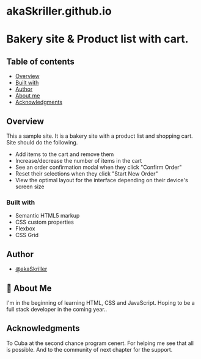 # akaSkriller.github.io

# Bakery site & Product list with cart.

## Table of contents

- [Overview](#overview)
- [Built with](#built-with)
- [Author](#author)
- [About me](#about-me)
- [Acknowledgments](#acknowledgments)

## Overview

This a sample site. It is a bakery site with a product list and shopping cart.
Site should do the following.

- Add items to the cart and remove them
- Increase/decrease the number of items in the cart
- See an order confirmation modal when they click "Confirm Order"
- Reset their selections when they click "Start New Order"
- View the optimal layout for the interface depending on their device's screen size

### Built with

- Semantic HTML5 markup
- CSS custom properties
- Flexbox
- CSS Grid

## Author

- [@akaSkriller](https://www.github.com/akaSkriller)


## 🚀 About Me
I'm in the beginning of learning HTML, CSS and JavaScript. Hoping to be a full stack developer in the coming year..

## Acknowledgments

To Cuba at the second chance program cenert. For helping me see that all is possible.
And to the community of next chapter for the support.
